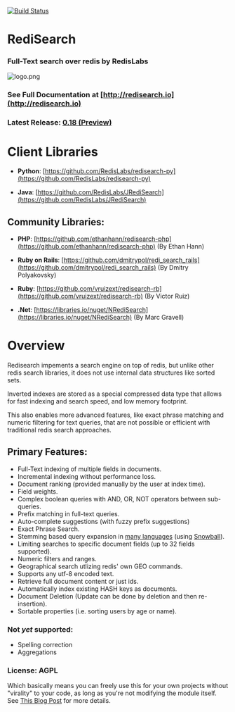 [![Build Status](https://travis-ci.org/RedisLabsModules/RediSearch.svg?branch=master)](https://travis-ci.org/RedisLabsModules/RediSearch)

# RediSearch 

### Full-Text search over redis by RedisLabs
![logo.png](docs/logo.png)

### See Full Documentation at [http://redisearch.io](http://redisearch.io)

### Latest Release: [0.18 (Preview)](https://github.com/RedisLabsModules/RediSearch/releases/tag/v0.18)

# Client Libraries

* **Python**: [https://github.com/RedisLabs/redisearch-py](https://github.com/RedisLabs/redisearch-py)

* **Java**: [https://github.com/RedisLabs/JRediSearch](https://github.com/RedisLabs/JRediSearch)

## Community Libraries:

* **PHP**: [https://github.com/ethanhann/redisearch-php](https://github.com/ethanhann/redisearch-php) (By Ethan Hann)

* **Ruby on Rails**: [https://github.com/dmitrypol/redi_search_rails](https://github.com/dmitrypol/redi_search_rails) (By Dmitry Polyakovsky)

* **Ruby**: [https://github.com/vruizext/redisearch-rb](https://github.com/vruizext/redisearch-rb) (By Victor Ruiz)

* **.Net**: [https://libraries.io/nuget/NRediSearch](https://libraries.io/nuget/NRediSearch) (By Marc Gravell)

# Overview

Redisearch impements a search engine on top of redis, but unlike other redis 
search libraries, it does not use internal data structures like sorted sets.

Inverted indexes are stored as a special compressed data type that allows for fast
indexing and search speed, and low memory footprint. 

This also enables more advanced features, like exact phrase matching and numeric filtering for text queries, 
that are not possible or efficient with traditional redis search approaches. 

## Primary Features:

* Full-Text indexing of multiple fields in documents.
* Incremental indexing without performance loss.
* Document ranking (provided manually by the user at index time).
* Field weights.
* Complex boolean queries with AND, OR, NOT operators between sub-queries.
* Prefix matching in full-text queries.
* Auto-complete suggestions (with fuzzy prefix suggestions)
* Exact Phrase Search.
* Stemming based query expansion in [many languages](http://redisearch.io/Stemming/) (using [Snowball](http://snowballstem.org/)).
* Limiting searches to specific document fields (up to 32 fields supported).
* Numeric filters and ranges.
* Geographical search utlizing redis' own GEO commands.
* Supports any utf-8 encoded text.
* Retrieve full document content or just ids.
* Automatically index existing HASH keys as documents.
* Document Deletion (Update can be done by deletion and then re-insertion).
* Sortable properties (i.e. sorting users by age or name).

### Not *yet* supported:

* Spelling correction
* Aggregations

### License: AGPL

Which basically means you can freely use this for your own projects without "virality" to your code,
as long as you're not modifying the module itself. See [This Blog Post](https://redislabs.com/blog/why-redis-labs-modules-are-agpl/) for more details.

 
